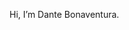 Hi, I’m Dante Bonaventura. 

<!---
dantebonaventura/dantebonaventura is a ✨ special ✨ repository because its `README.md` (this file) appears on your GitHub profile.
You can click the Preview link to take a look at your changes.
--->
